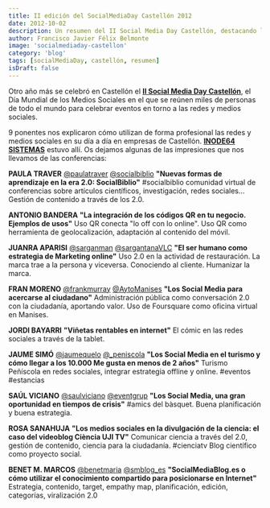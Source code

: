 ```yaml
---
title: II edición del SocialMediaDay Castellón 2012
date: 2012-10-02
description: Un resumen del II Social Media Day Castellón, destacando las ponencias, estrategias y experiencias compartidas sobre el uso profesional de las redes sociales.
author: Francisco Javier Félix Belmonte
image: 'socialmediaday-castellon'
category: 'blog'
tags: [socialMediaDay, castellón, resumen]
isDraft: false
---
```


Otro año más se celebró en Castellón el [**II Social Media Day Castellón**](https://www.socialmediaday.es/), el Día
Mundial de los Medios Sociales en el que se reúnen miles de personas de todo el mundo para celebrar eventos en torno a
las redes y medios sociales.

9 ponentes nos explicaron cómo utilizan de forma profesional las redes y medios sociales en su día a día en empresas de
Castellón. [**INODE64 SISTEMAS**](https://www.inode64.com/) estuvo allí. Os dejamos algunas de las impresiones que nos
llevamos de las conferencias:

**PAULA TRAVER** [@paulatraver](https://twitter.com/paulatraver) [@socialbiblio](https://twitter.com/socialbiblio)
**"Nuevas formas de aprendizaje en la era 2.0: SocialBiblio"**
#socialbiblio comunidad virtual de conferencias sobre artículos científicos, investigación, redes sociales... Gestión de
contenido a través de los 2.0.

**ANTONIO BANDERA**
**"La integración de los códigos QR en tu negocio. Ejemplos de usos"**
Uso QR conecta "lo off con lo online". Uso QR como herramienta de geolocalización, adaptación al contenido del móvil.

**JUANRA APARISI** [@sarganman](https://twitter.com/sarganman) [@sargantanaVLC](https://twitter.com/sargantanaVLC)
**"El ser humano como estrategia de Marketing online"**
Uso 2.0 en la actividad de restauración. La marca trae a la persona y viceversa. Conociendo al cliente. Humanizar la
marca.

**FRAN MORENO** [@frankmurray](https://twitter.com/frankmurray) [@AytoManises](https://twitter.com/AytoManises)
**"Los Social Media para acercarse al ciudadano"**
Administración pública como conversación 2.0 con la ciudadanía, aportando valor. Uso de Foursquare como oficina virtual
en Manises.

**JORDI BAYARRI**
**"Viñetas rentables en internet"**
El cómic en las redes sociales a través de la tablet.

**JAUME SIMÓ** [@jaumequelo](https://twitter.com/jaumequelo) [@_peniscola](https://twitter.com/_peniscola)
**"Los Social Media en el turismo y cómo llegar a los 10.000 Me gusta en menos de 2 años"**
Turismo Peñíscola en redes sociales, integrar estrategia offline y online. #eventos #estancias

**SAÚL VICIANO** [@saulviciano](https://twitter.com/saulviciano) [@eventgrup](https://twitter.com/eventgrup)
**"Los Social Media, una gran oportunidad en tiempos de crisis"**
#amics del bàsquet. Buena planificación y buena estrategia.

**ROSA SANAHUJA**
**"Los medios sociales en la divulgación de la ciencia: el caso del videoblog Ciència UJI TV"**
Comunicar ciencia a través del 2.0, gestión de contenido, ciencia para la ciudadanía. #cienciatv Blog científico como
proyecto social.

**BENET M. MARCOS** [@benetmaria](https://twitter.com/benetmaria) [@smblog_es](https://twitter.com/smblog_es)
**"SocialMediaBlog.es o cómo utilizar el conocimiento compartido para posicionarse en Internet"**
Estrategia, contenido, target, empathy map, planificación, edición, categorías, viralización 2.0
